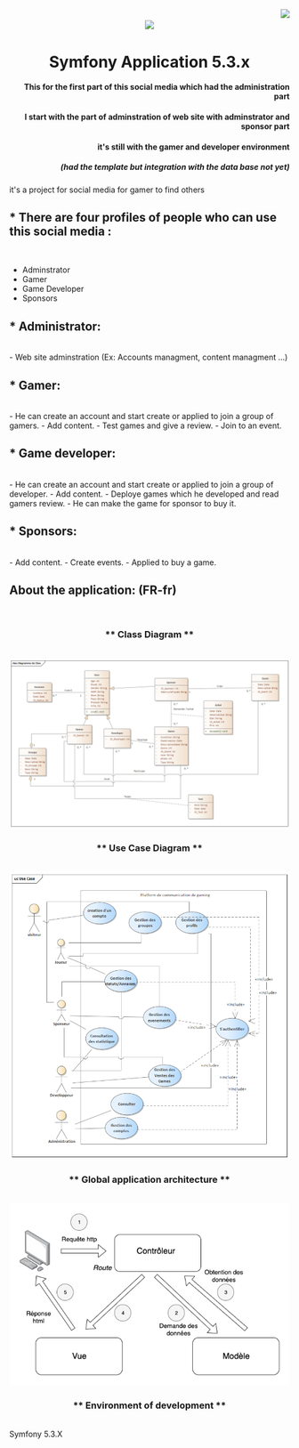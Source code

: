   
<img align="right" src="https://visitor-badge.laobi.icu/badge?page_id=BenHmidaMohammadAli.Jinx-App_Social-Media">
<h6 align="center">
  <a href="https://git.io/typing-svg">
    <img src="https://readme-typing-svg.herokuapp.com/?lines=Hello,+There!+👋;Development+of+an+;management+software;for+a+bank+;account+managment&center=true&size=30">
  </a>
</h6> 
 
<h1 align="center"> Symfony Application 5.3.x </h1>

<h4 align="right"> This for the first part of this social media which had the administration part </h4>
<h4 align="right"> I start with the part of adminstration of web site with adminstrator and sponsor part </h4>
<h4 align="right"> it's still with the gamer and developer environment</h4>
<h5 align="right"> (had the template but integration with the data base not yet)</h5>

it's a project for social media for gamer to find others
<h2> * There are four profiles of people who can use this social media : </h2></br>

- Adminstrator </br>
- Gamer </br>
- Game Developer </br>
- Sponsors </br>

<h2> * Administrator: </h2> </br>
- Web site adminstration (Ex: Accounts managment, content managment ...)

<h2> * Gamer: </h2> </br>
- He can create an account and start create or applied to join a group of gamers.
- Add content.
- Test games and give a review.
- Join to an event.

<h2> * Game developer: </h2> </br>
- He can create an account and start create or applied to join a group of developer.
- Add content.
- Deploye games which he developed and read gamers review.
- He can make the game for sponsor to buy it.

<h2> * Sponsors: </h2> </br>
- Add content.
- Create events.
- Applied to buy a game.

<h2> About the application: (FR-fr) </h2></br>

<h3 align="center"> ** Class Diagram ** </h3>  </br>
<img src="./img/D_Class.png">

<h3 align="center"> ** Use Case Diagram ** </h3>  </br>
<img src="./img/D_UC.png">

<h3 align="center"> ** Global application architecture  ** </h3>  </br>
<img src="./img/Arch.png">

<h3 align="center"> ** Environment of development ** </h3>  </br>
Symfony 5.3.X


